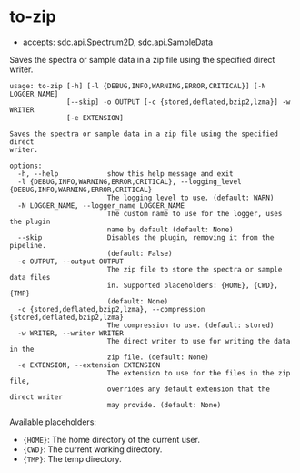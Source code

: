 # to-zip

* accepts: sdc.api.Spectrum2D, sdc.api.SampleData

Saves the spectra or sample data in a zip file using the specified direct writer.

```
usage: to-zip [-h] [-l {DEBUG,INFO,WARNING,ERROR,CRITICAL}] [-N LOGGER_NAME]
              [--skip] -o OUTPUT [-c {stored,deflated,bzip2,lzma}] -w WRITER
              [-e EXTENSION]

Saves the spectra or sample data in a zip file using the specified direct
writer.

options:
  -h, --help            show this help message and exit
  -l {DEBUG,INFO,WARNING,ERROR,CRITICAL}, --logging_level {DEBUG,INFO,WARNING,ERROR,CRITICAL}
                        The logging level to use. (default: WARN)
  -N LOGGER_NAME, --logger_name LOGGER_NAME
                        The custom name to use for the logger, uses the plugin
                        name by default (default: None)
  --skip                Disables the plugin, removing it from the pipeline.
                        (default: False)
  -o OUTPUT, --output OUTPUT
                        The zip file to store the spectra or sample data files
                        in. Supported placeholders: {HOME}, {CWD}, {TMP}
                        (default: None)
  -c {stored,deflated,bzip2,lzma}, --compression {stored,deflated,bzip2,lzma}
                        The compression to use. (default: stored)
  -w WRITER, --writer WRITER
                        The direct writer to use for writing the data in the
                        zip file. (default: None)
  -e EXTENSION, --extension EXTENSION
                        The extension to use for the files in the zip file,
                        overrides any default extension that the direct writer
                        may provide. (default: None)
```

Available placeholders:

* `{HOME}`: The home directory of the current user.
* `{CWD}`: The current working directory.
* `{TMP}`: The temp directory.

